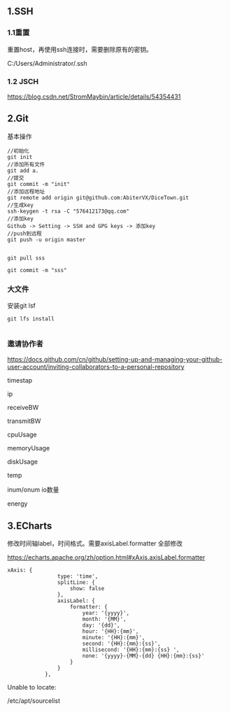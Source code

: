 ## 1.SSH

### 1.1重置

重置host，再使用ssh连接时，需要删除原有的密钥。

C:/Users/Administrator/.ssh

### 1.2 JSCH

https://blog.csdn.net/StromMaybin/article/details/54354431

## 2.Git

基本操作

```
//初始化
git init
//添加所有文件
git add a.
//提交
git commit -m "init"
//添加远程地址
git remote add origin git@github.com:AbiterVX/DiceTown.git
//生成key
ssh-keygen -t rsa -C "576412173@qq.com"
//添加key
Github -> Setting -> SSH and GPG keys -> 添加key
//push到远程
git push -u origin master


git pull sss

git commit -m "sss"
```

### 大文件

安装git lsf

```
git lfs install


```

### 邀请协作者

https://docs.github.com/cn/github/setting-up-and-managing-your-github-user-account/inviting-collaborators-to-a-personal-repository







timestap

ip



receiveBW

transmitBW

cpuUsage

memoryUsage

diskUsage

temp

inum/onum   io数量

energy



## 3.ECharts

修改时间轴label，时间格式。需要axisLabel.formatter 全部修改

https://echarts.apache.org/zh/option.html#xAxis.axisLabel.formatter

```
xAxis: {
                type: 'time',
                splitLine: {
                    show: false
                },
                axisLabel: {
                    formatter: {
                        year: '{yyyy}',
                        month: '{MM}',
                        day: '{dd}',
                        hour: '{HH}:{mm}',
                        minute: '{HH}:{mm}',
                        second: '{HH}:{mm}:{ss}',
                        millisecond: '{HH}:{mm}:{ss} ',
                        none: '{yyyy}-{MM}-{dd} {HH}:{mm}:{ss}'
                    }
                }
            },
```



Unable to locate:

/etc/apt/sourcelist